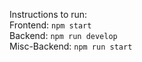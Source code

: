 Instructions to run: <br>
Frontend: `npm start` <br>
Backend: `npm run develop` <br>
Misc-Backend: `npm run start` <br>
